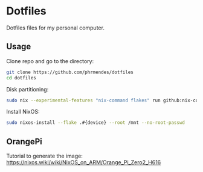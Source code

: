 # Dotfiles

Dotfiles files for my personal computer.

## Usage

Clone repo and go to the directory:

```sh
git clone https://github.com/phrmendes/dotfiles
cd dotfiles
```

Disk partitioning:

```sh
sudo nix --experimental-features "nix-command flakes" run github:nix-community/disko -- --mode disko ./hosts/shared/disko.nix --arg device '"/dev/{disk}"'
```

Install NixOS:

```sh
sudo nixos-install --flake .#{device} --root /mnt --no-root-passwd
```

## OrangePi

Tutorial to generate the image: <https://nixos.wiki/wiki/NixOS_on_ARM/Orange_Pi_Zero2_H616>
